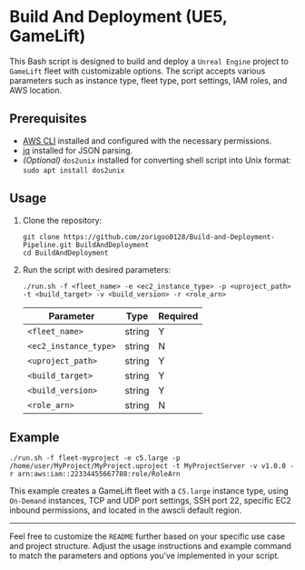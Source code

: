 # Build And Deployment (UE5, GameLift)

This Bash script is designed to build and deploy a `Unreal Engine` project to `GameLift` fleet with customizable options. The script accepts various parameters such as instance type, fleet type, port settings, IAM roles, and AWS location.

## Prerequisites

- [AWS CLI](https://aws.amazon.com/cli/) installed and configured with the necessary permissions.
- [jq](https://stedolan.github.io/jq/) installed for JSON parsing.
- *(Optional)* `dos2unix` installed for converting shell script into Unix format: `sudo apt install dos2unix` 


## Usage

1. Clone the repository:

    ```shell
    git clone https://github.com/zorigoo0128/Build-and-Deployment-Pipeline.git BuildAndDeployment
    cd BuildAndDeployment
    ```

2. Run the script with desired parameters:

    ```shell
    ./run.sh -f <fleet_name> -e <ec2_instance_type> -p <uproject_path> -t <build_target> -v <build_version> -r <role_arn>
    ```
    Parameter|Type|Required
    -|-|-
    `<fleet_name>`|string|Y
    `<ec2_instance_type>`|string|N
    `<uproject_path>`|string|Y
    `<build_target>`|string|Y
    `<build_version>`|string|Y
    `<role_arn>`|string|N


## Example

```shell
./run.sh -f fleet-myproject -e c5.large -p /home/user/MyProject/MyProject.uproject -t MyProjectServer -v v1.0.0 -r arn:aws:iam::22334455667788:role/RoleArn
```

This example creates a GameLift fleet with a `C5.large` instance type, using `On-Demand` instances, TCP and UDP port settings, SSH port 22, specific EC2 inbound permissions, and located in the awscli default region.

---

Feel free to customize the `README` further based on your specific use case and project structure. Adjust the usage instructions and example command to match the parameters and options you've implemented in your script.

